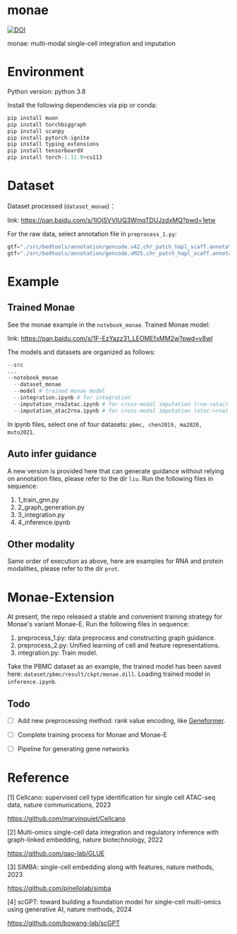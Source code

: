 # monae
[![DOI](https://zenodo.org/badge/830540235.svg)](https://zenodo.org/doi/10.5281/zenodo.13636951)

monae: multi-modal single-cell integration and imputation

# Environment
Python version: python 3.8

Install the following dependencies via pip or conda:
```python
pip install muon
pip install torchbiggraph
pip install scanpy
pip install pytorch-ignite
pip install typing_extensions
pip install tensorboardX
pip install torch-1.11.0+cu113
```

# Dataset
Dataset processed (`dataset_monae`)：

link: https://pan.baidu.com/s/1lOjSVVIUQ3WmqTDUJzdxMQ?pwd=1etw 

For the raw data, select annotation file in `preprocess_1.py`:
```python
gtf="./src/bedtools/annotation/gencode.v42.chr_patch_hapl_scaff.annotation.gtf.gz", # Human
gtf="./src/bedtools/annotation/gencode.vM25.chr_patch_hapl_scaff.annotation.gtf.gz", # Mouse
```

# Example
## Trained Monae
See the monae example in the `notebook_monae`. Trained Monae model:

link: https://pan.baidu.com/s/1F-EzYazz31_LEOMEfxMM2w?pwd=v8wl

The models and datasets are organized as follows:
```python
--src
...
--notebook_monae
  --dataset_monae
  --model # trained monae model
  --integration.ipynb # for integration
  --imputation_rna2atac.ipynb # for cross-modal imputation (rna->atac)
  --imputation_atac2rna.ipynb # for cross-modal imputation (atac->rna)
```

In ipynb files, select one of four datasets: `pbmc, chen2019, ma2020, muto2021`.

## Auto infer guidance
A new version is provided here that can generate guidance without relying on annotation files, please refer to the dir `liu`. Run the following files in sequence:

1. 1_train_gnn.py
2. 2_graph_generation.py
3. 3_integration.py
4. 4_inference.ipynb

## Other modality
Same order of execution as above, here are examples for RNA and protein modalities, please refer to the dir `prot`.

# Monae-Extension
At present, the repo released a stable and convenient training strategy for Monae's variant Monae-E. Run the following files in sequence:

1. preprocess_1.py: data preprocess and constructing graph guidance.
2. preprocess_2.py: Unified learning of cell and feature representations.
3. integration.py: Train model.

Take the PBMC dataset as an example, the trained model has been saved here: `dataset/pbmc/result/ckpt/monae.dill`. Loading trained model in `inference.ipynb`.

## Todo
- [ ] Add new preprocessing method: rank value encoding, like [Geneformer](https://github.com/jkobject/geneformer).
- [ ] Complete training process for Monae and Monae-E
- [ ] Pipeline for generating gene networks


# Reference

[1] Cellcano: supervised cell type identification for single cell ATAC-seq data, nature communications, 2023

https://github.com/marvinquiet/Cellcano

[2] Multi-omics single-cell data integration and regulatory inference with graph-linked embedding, nature biotechnology, 2022

https://github.com/gao-lab/GLUE

[3] SIMBA: single-cell embedding along with features, nature methods, 2023

https://github.com/pinellolab/simba

[4] scGPT: toward building a foundation model for single-cell multi-omics using generative AI, nature methods, 2024

https://github.com/bowang-lab/scGPT
